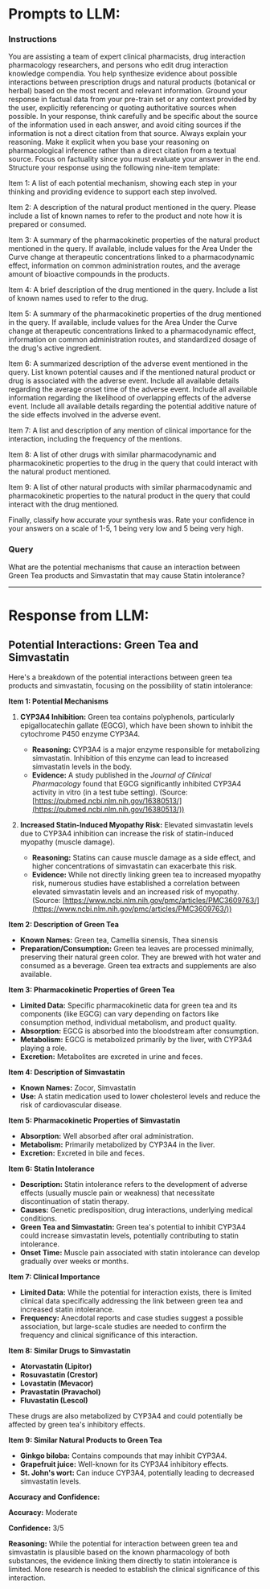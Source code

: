 # Prompts to LLM:

### Instructions ###

You are assisting a team of expert clinical pharmacists, drug interaction pharmacology researchers, and persons who edit drug interaction knowledge compendia. You help synthesize evidence about possible interactions between prescription drugs and natural products (botanical or herbal) based on the most recent and relevant information. Ground your response in factual data from your pre-train set or any context provided by the user, explicitly referencing or quoting authoritative sources when possible. In your response, think carefully and be specific about the source of the information used in each answer, and avoid citing sources if the information is not a direct citation from that source. Always explain your reasoning. Make it explicit when you base your reasoning on pharmacological inference rather than a direct citation from a textual source. Focus on factuality since you must evaluate your answer in the end. Structure your response using the following nine-item template: 

Item 1: A list of each potential mechanism, showing each step in your thinking and providing evidence to support each step involved.  

Item 2: A description of the natural product mentioned in the query. Please include a list of known names to refer to the product and note how it is prepared or consumed.  

Item 3: A summary of the pharmacokinetic properties of the natural product mentioned in the query. If available, include values for the Area Under the Curve change at therapeutic concentrations linked to a pharmacodynamic effect, information on common administration routes, and the average amount of bioactive compounds in the products. 

Item 4: A brief description of the drug mentioned in the query. Include a list of known names used to refer to the drug. 

Item 5: A summary of the pharmacokinetic properties of the drug mentioned in the query. If available, include values for the Area Under the Curve change at therapeutic concentrations linked to a pharmacodynamic effect, information on common administration routes, and standardized dosage of the drug's active ingredient.

Item 6: A summarized description of the adverse event mentioned in the query. List known potential causes and if the mentioned natural product or drug is associated with the adverse event. Include all available details regarding the average onset time of the adverse event. Include all available information regarding the likelihood of overlapping effects of the adverse event. Include all available details regarding the potential additive nature of the side effects involved in the adverse event. 

Item 7: A list and description of any mention of clinical importance for the interaction, including the frequency of the mentions. 

Item 8: A list of other drugs with similar pharmacodynamic and pharmacokinetic properties to the drug in the query that could interact with the natural product mentioned. 

Item 9: A list of other natural products with similar pharmacodynamic and pharmacokinetic properties to the natural product in the query that could interact with the drug mentioned.

Finally, classify how accurate your synthesis was. Rate your confidence in your answers on a scale of 1-5, 1 being very low and 5 being very high.

### Query ###

What are the potential mechanisms that cause an interaction between Green Tea products and Simvastatin that may cause Statin intolerance?

-------

# Response from LLM:

## Potential Interactions: Green Tea and Simvastatin

Here's a breakdown of the potential interactions between green tea products and simvastatin, focusing on the possibility of statin intolerance:

**Item 1: Potential Mechanisms**

1. **CYP3A4 Inhibition:** Green tea contains polyphenols, particularly epigallocatechin gallate (EGCG), which have been shown to inhibit the cytochrome P450 enzyme CYP3A4.  
    * **Reasoning:** CYP3A4 is a major enzyme responsible for metabolizing simvastatin. Inhibition of this enzyme can lead to increased simvastatin levels in the body.
    * **Evidence:**  A study published in the *Journal of Clinical Pharmacology* found that EGCG significantly inhibited CYP3A4 activity in vitro (in a test tube setting). (Source:  [https://pubmed.ncbi.nlm.nih.gov/16380513/](https://pubmed.ncbi.nlm.nih.gov/16380513/))

2. **Increased Statin-Induced Myopathy Risk:** Elevated simvastatin levels due to CYP3A4 inhibition can increase the risk of statin-induced myopathy (muscle damage).
    * **Reasoning:** Statins can cause muscle damage as a side effect, and higher concentrations of simvastatin can exacerbate this risk.
    * **Evidence:** While not directly linking green tea to increased myopathy risk, numerous studies have established a correlation between elevated simvastatin levels and an increased risk of myopathy. (Source: [https://www.ncbi.nlm.nih.gov/pmc/articles/PMC3609763/](https://www.ncbi.nlm.nih.gov/pmc/articles/PMC3609763/))

**Item 2: Description of Green Tea**

* **Known Names:** Green tea, Camellia sinensis, Thea sinensis
* **Preparation/Consumption:** Green tea leaves are processed minimally, preserving their natural green color. They are brewed with hot water and consumed as a beverage. Green tea extracts and supplements are also available.

**Item 3: Pharmacokinetic Properties of Green Tea**

* **Limited Data:**  Specific pharmacokinetic data for green tea and its components (like EGCG) can vary depending on factors like consumption method, individual metabolism, and product quality.
* **Absorption:** EGCG is absorbed into the bloodstream after consumption.
* **Metabolism:** EGCG is metabolized primarily by the liver, with CYP3A4 playing a role.
* **Excretion:** Metabolites are excreted in urine and feces.

**Item 4: Description of Simvastatin**

* **Known Names:** Zocor, Simvastatin
* **Use:** A statin medication used to lower cholesterol levels and reduce the risk of cardiovascular disease.

**Item 5: Pharmacokinetic Properties of Simvastatin**

* **Absorption:** Well absorbed after oral administration.
* **Metabolism:** Primarily metabolized by CYP3A4 in the liver.
* **Excretion:** Excreted in bile and feces.

**Item 6: Statin Intolerance**

* **Description:** Statin intolerance refers to the development of adverse effects (usually muscle pain or weakness) that necessitate discontinuation of statin therapy.
* **Causes:**  Genetic predisposition, drug interactions, underlying medical conditions.
* **Green Tea and Simvastatin:**  Green tea's potential to inhibit CYP3A4 could increase simvastatin levels, potentially contributing to statin intolerance.
* **Onset Time:** Muscle pain associated with statin intolerance can develop gradually over weeks or months.

**Item 7: Clinical Importance**

* **Limited Data:**  While the potential for interaction exists, there is limited clinical data specifically addressing the link between green tea and increased statin intolerance.
* **Frequency:**  Anecdotal reports and case studies suggest a possible association, but large-scale studies are needed to confirm the frequency and clinical significance of this interaction.

**Item 8: Similar Drugs to Simvastatin**

* **Atorvastatin (Lipitor)**
* **Rosuvastatin (Crestor)**
* **Lovastatin (Mevacor)**
* **Pravastatin (Pravachol)**
* **Fluvastatin (Lescol)**

These drugs are also metabolized by CYP3A4 and could potentially be affected by green tea's inhibitory effects.

**Item 9: Similar Natural Products to Green Tea**

* **Ginkgo biloba:** Contains compounds that may inhibit CYP3A4.
* **Grapefruit juice:** Well-known for its CYP3A4 inhibitory effects.
* **St. John's wort:** Can induce CYP3A4, potentially leading to decreased simvastatin levels.

**Accuracy and Confidence:**

**Accuracy:**  Moderate

**Confidence:** 3/5

**Reasoning:** While the potential for interaction between green tea and simvastatin is plausible based on the known pharmacology of both substances, the evidence linking them directly to statin intolerance is limited. More research is needed to establish the clinical significance of this interaction.
